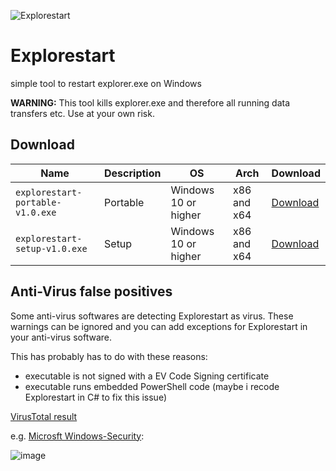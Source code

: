 ![Explorestart](https://socialify.git.ci/Hope-IT-Works/Explorestart/image?description=1&font=Inter&logo=https%3A%2F%2Fraw.githubusercontent.com%2FHope-IT-Works%2FExplorestart%2Fmain%2Fresources%2Flogo%2Fexplorestart.svg&name=1&owner=1&pattern=Solid&theme=Light)
# Explorestart
simple tool to restart explorer.exe on Windows

**WARNING:** This tool kills explorer.exe and therefore all running data transfers etc. Use at your own risk.

## Download
| Name | Description | OS | Arch | Download |
| --- | --- | --- | --- | --- |
| `explorestart-portable-v1.0.exe` | Portable | Windows 10 or higher | x86 and x64 | [Download](https://github.com/Hope-IT-Works/Explorestart/releases/download/v1.0/explorestart-portable-v1.0.exe) |
| `explorestart-setup-v1.0.exe` | Setup | Windows 10 or higher | x86 and x64 | [Download](https://github.com/Hope-IT-Works/Explorestart/releases/download/v1.0/explorestart-setup-v1.0.exe) |

## Anti-Virus false positives
Some anti-virus softwares are detecting Explorestart as virus. These warnings can be ignored and you can add exceptions for Explorestart in your anti-virus software.

This has probably has to do with these reasons:
- executable is not signed with a EV Code Signing certificate
- executable runs embedded PowerShell code (maybe i recode Explorestart in C# to fix this issue)
 
[VirusTotal result](https://www.virustotal.com/gui/file/ec1ee254229b1a1665469f18e766a631b346a537f4846b7da79cfe6950978dab/detection)

e.g. [Microsft Windows-Security](https://www.microsoft.com/en-us/wdsi/threats/malware-encyclopedia-description?name=Trojan%3aWin32%2fWacatac.B!ml&threatid=2147735505):

![image](https://user-images.githubusercontent.com/52013820/169492306-5d5627aa-db1f-4b78-abe5-456c874d4905.png)

